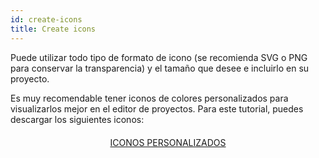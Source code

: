 ```yaml
---
id: create-icons
title: Create icons
---
```


Puede utilizar todo tipo de formato de icono (se recomienda SVG o PNG para conservar la transparencia) y el tamaño que desee e incluirlo en su proyecto.

Es muy recomendable tener iconos de colores personalizados para visualizarlos mejor en el editor de proyectos. Para este tutorial, puedes descargar los siguientes iconos:

<div style="text-align: center; margin-top: 20px">
  <p spaces-before="0">
    <a class="button"
href="../assets/en/custom-icons/Custom-Icons.zip">ICONOS PERSONALIZADOS</a>
  </p>
</div>

